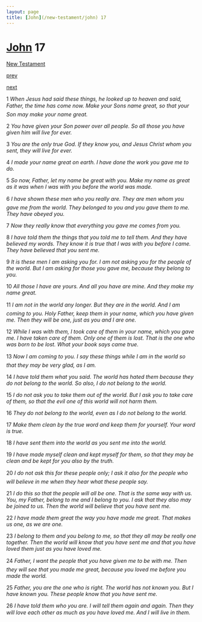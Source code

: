 ```yaml
---
layout: page
title: [John](/new-testament/john) 17
---
```


# [John](/new-testament/john) 17

[New Testament](/new-testament)


[prev](/new-testament/john/john-16.html)


[next](/new-testament/john/john-18.html)

1 _When Jesus had said these things, he looked up to heaven and said, Father, the time has come now. Make your Sons name great, so that your Son may make your name great._

2 _You have given your Son power over all people. So all those you have given him will live for ever._

3 _You are the only true God. If they know you, and Jesus Christ whom you sent, they will live for ever._

4 _I made your name great on earth. I have done the work you gave me to do._

5 _So now, Father, let my name be great with you. Make my name as great as it was when I was with you before the world was made._

6 _I have shown these men who you really are. They are men whom you gave me from the world. They belonged to you and you gave them to me. They have obeyed you._

7 _Now they really know that everything you gave me comes from you._

8 _I have told them the things that you told me to tell them. And they have believed my words. They know it is true that I was with you before I came. They have believed that you sent me._

9 _It is these men I am asking you for. I am not asking you for the people of the world. But I am asking for those you gave me, because they belong to you._

10 _All those I have are yours. And all you have are mine. And they make my name great._

11 _I am not in the world any longer. But they are in the world. And I am coming to you.  Holy Father, keep them in your name, which you have given me. Then they will be one,  just as you and I are one._

12 _While I was with them, I took care of them in your name, which you gave me. I have taken care of them. Only one of them is lost. That is the one who was born to be lost.  What your book says came true._

13 _Now I am coming to you. I say these things while I am in the world so that they may be very glad, as I am._

14 _I have told them what you said. The world has hated them because they do not belong to the world. So also, I do not belong to the world._

15 _I do not ask you to take them out of the world. But I ask you to take care of them, so that the evil one of this world will not harm them._

16 _They do not belong to the world, even as I do not belong to the world._

17 _Make them clean by the true word and keep them for yourself. Your word is true._

18 _I have sent them into the world as you sent me into the world._

19 _I have made myself clean and kept myself for them, so that they may be clean and be kept for you also by the truth._

20 _I do not ask this for these people only; I ask it also for the people who will believe in me when they hear what these people say._

21 _I do this so that the people will all be one. That is the same way with us. You, my Father,  belong to me and I belong to you. I ask that they also may be joined to us. Then the world will believe that you have sent me._

22 _I have made them great the way you have made me great. That makes us one, as we are one._

23 _I belong to them and you belong to me, so that they all may be really one together. Then the world will know that you have sent me and that you have loved them just as you have loved me._

24 _Father, I want the people that you have given me to be with me. Then they will see that you made me great, because you loved me before you made the world._

25 _Father, you are the one who is right. The world has not known you. But I have known you. These people know that you have sent me._

26 _I have told them who you are. I will tell them again and again. Then they will love each other as much as you have loved me. And I will live in them._

